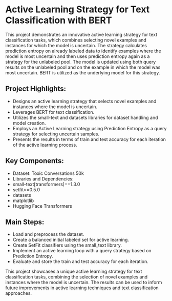 # Active Learning Strategy for Text Classification with BERT

This project demonstrates an innovative active learning strategy for text classification tasks, which combines selecting novel examples and instances for which the model is uncertain.
The strategy calculates prediction entropy on already labeled data to identify examples where the model is most uncertain and then uses prediction entropy again as a strategy for the unlabeled pool. The model is updated using both query results on the unlabeled pool and on the example in which the model was most uncertain.
BERT is utilized as the underlying model for this strategy.

## Project Highlights:

- Designs an active learning strategy that selects novel examples and instances where the model is uncertain.
- Leverages BERT for text classification.
- Utilizes the small-text and datasets libraries for dataset handling and model creation.
- Employs an Active Learning strategy using Prediction Entropy as a query strategy for selecting uncertain samples.
- Presents the results in terms of train and test accuracy for each iteration of the active learning process.

## Key Components:

- Dataset: Toxic Conversations 50k
- Libraries and Dependencies:
- small-text[transformers]==1.3.0
- setfit>=0.5.0
- datasets
- matplotlib
- Hugging Face Transformers

## Main Steps:

- Load and preprocess the dataset.
- Create a balanced initial labeled set for active learning.
- Create SetFit classifiers using the small_text library.
- Implement an active learning loop with a query strategy based on Prediction Entropy.
- Evaluate and store the train and test accuracy for each iteration.


This project showcases a unique active learning strategy for text classification tasks, combining the selection of novel examples and instances where the model is uncertain. The results can be used to inform future improvements in active learning techniques and text classification approaches.
